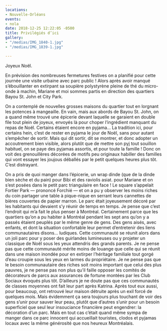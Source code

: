 ```yaml
---
locations:
- Nouvelle-Orléans
events:
- nola
date: 2018-12-25 12:22:05 -0500
title: Privilégiés d’ici
gallery:
- "/medias/IMG_1840-1.jpg"
- "/medias/IMG_1839-1.jpg"

---
```

Joyeux Noël.

En prévision des nombreuses fermetures festives on a planifié pour cette journée une visite urbaine avec parc public ! Alors après avoir manqué s’ébouillanter en extirpant sa soupière polystyrène pleine de thé du micro-onde à machin, Mariane et moi sommes partis en direction des quartiers Bayou St. John et City Park.

On a contemplé de nouvelles grosses maisons du quartier tout en lorgnant les potences à mangeaille.  En vain, mais aux abords de Bayou St. John, on a quand même trouvé une épicerie devant laquelle se garaient en double file tout plein de joyeux, envoyés là pour choper l’ingrédient manquant du repas de Noël. Certains étaient encore en pyjama… La tradition ici, pour certains hein, c’est de rester en pyjama le jour de Noël, sans pour autant s’empêcher de sortir. Mais qui dit sortir, dit se montrer, et donc adopter un accoutrement bien visible, alors plutôt que de mettre son pyj tout souillon habituel, on se paye des pyjamas assortis, et pour toute la famille ! Donc on voit des grenouillères décorées de motifs peu originaux habiller des familles qui vont essayer les joujous déballés par le petit quelques heures plus tôt. C’est distrayant.

On a pris de quoi manger dans l’épicerie, un wrap dinde (que de la dinde bien sèche et du pain) pour Bibi et des raviolis asiat. pour Mariane et on s’est posées dans le petit parc triangulaire en face ! Le square s’appelait Fortier Park — prononcé Forchié — et on a pu y observer les moins riches du coin partager une table à pique-nique en serrant leurs cannettes de bières couvertes de papier marron.
Le parc était joyeusement décoré par les habitants qui devaient s’y réunir de temps en temps. Je pense que c’est l’endroit qui m’a fait le plus penser à Montréal. Certainement parce que les quartiers qu’on a pu habiter à Montréal pendant les sept ans qu’on y a passés étaient peuplés par le même genre de gens.
Des gens aisés, avec enfants, et dont la situation confortable leur permet d’entretenir des liens communautaires disons… ludiques.
Cette communauté se réunit alors dans un joli parc pour y poser des guirlandes lumineuses ou y projeter un classique de Noël sous les yeux attendris des grands parents. Je ne pense pas que cette communauté mérite moins de louange que celle qui se réunit dans une maison inondée pour en extirper l’héritage familiale tout gorgé d’eau croupie sous les yeux en larmes du propriétaire. Je ne pense pas que le besoin communautaire des riches soit moins important que celui des plus pauvres, je ne pense pas non plus qu’il faille opposer les comités de décorateurs de parcs aux assurances de fortune montées par les Club Sociaux évoqués plus tôt. D’ailleurs je ne doute pas que ces communautés de classes moyennes ont fait leur part après Katrina. Après tout eux aussi, pour beaucoup, ont retrouvé leur maison détruite après un exil forcé de quelques mois.
Mais évidemment ça sera toujours plus touchant de voir des gens s’unir pour sauver leur peau, plutôt que d’autres s’unir pour un besoin superficiel que seul leur insouciance financière peut engendrer: la décoration d’un parc.
Mais en tout cas c’était quand même sympa de manger dans ce parc innocent qui accueillait touristes, clodos et pyjamas locaux avec la même générosité que nos heureux Montréalais.